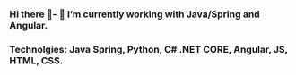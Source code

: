 ### Hi there 👋- 🔭 I’m currently working with Java/Spring and Angular.
### Technolgies: Java Spring, Python, C# .NET CORE, Angular, JS, HTML, CSS.

<!--
**RenanAbbade/RenanAbbade** is a ✨ _special_ ✨ repository because its `README.md` (this file) appears on your GitHub profile.

-->



